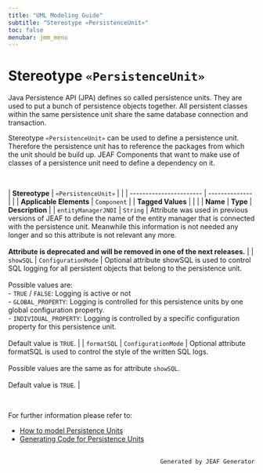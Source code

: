 ```yaml
---
title: "UML Modeling Guide"
subtitle: "Stereotype «PersistenceUnit»"
toc: false
menubar: jmm_menu
---
```


# Stereotype `«PersistenceUnit»`
Java Persistence API (JPA) defines so called persistence units. They are used to put a bunch of persistence objects together. All persistent classes within the same persistence unit share the same database connection and transaction.

Stereotype `«PersistenceUnit»` can be used to define a persistence unit. Therefore the persistence unit has to reference the packages from which the unit should be build up. JEAF Components that want to make use of classes of a persistence unit need to define a dependency on it.

<br>

| **Stereotype**          | `«PersistenceUnit»` | |
| ----------------------- | -------------- | |
| **Applicable Elements** | `Component`        |
| **Tagged Values**       |                       |                                                                                                                                                                                                          |
| **Name**                | **Type**              | **Description**                                                                                                                                                                                          |
| `entityManagerJNDI`   | `String` | Attribute was used in previous versions of JEAF to define the name of the entity manager that is connected with the persistence unit. Meanwhile this information is not needed any longer and so this attribute is not relevant any more.<br><br>**Attribute is deprecated and will be removed in one of the next releases.** |
| `showSQL`   | `ConfigurationMode` | Optional attribute showSQL is used to control SQL logging for all persistent objects that belong to the persistence unit.<br><br>Possible values are:<br>- `TRUE` / `FALSE`: Logging is active or not<br>- `GLOBAL_PROPERTY`: Logging is controlled for this persistence units by one global configuration property.<br>- `INDIVIDUAL_PROPERTY`: Logging is controlled by a specific configuration property for this persistence unit.<br><br>Default value is `TRUE`. |
| `formatSQL`   | `ConfigurationMode` | Optional attribute formatSQL is used to control the style of the written SQL logs.<br><br>Possible values are the same as for attribute `showSQL`.<br><br>Default value is `TRUE`. |

<br>

For further information please refer to:
- [How to model Persistence Units](/uml-modeling-guide/how-tos/how-to-model-jeaf-persistence)
- [Generating Code for Persistence Units](/developer-guide/code-for-jeaf-persistence)


<br>

<div style="text-align: right"><code>Generated by JEAF Generator</code></div>

    